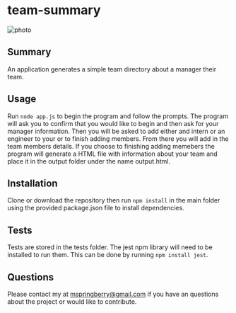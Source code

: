 # team-summary

![photo]()

## Summary
An application generates a simple team directory about a manager their team.

## Usage 
Run `node app.js` to begin the program and follow the prompts. The program will ask you to confirm that you would like to begin and then ask for your manager information. Then you will be asked to add either and intern or an engineer to your or to finish adding members. From there you will add in the team members details. If you choose to finishing adding memebers the program will generate a HTML file with information about your team and place it in the output folder under the name output.html. 

## Installation 
Clone or download the repository then run `npm install` in the main folder using the provided package.json file to install dependencies.

## Tests
Tests are stored in the tests folder. The jest npm library will need to be installed to run them. This can be done by running `npm install jest`.

## Questions
Please contact my at mspringberry@gmail.com if you have an questions about the project or would like to contribute.

